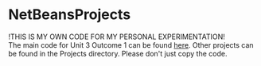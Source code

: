 # NetBeansProjects

!THIS IS MY OWN CODE FOR MY PERSONAL EXPERIMENTATION!  
The main code for Unit 3 Outcome 1 can be found [here](/Unit_3-Outcome_1/src/unit_3/outcome_1/UI_Design.java). Other projects can be found in the Projects directory.
Please don't just copy the code.
